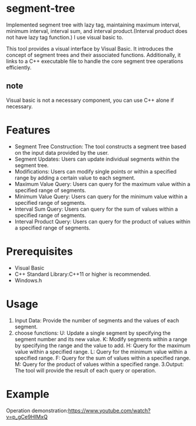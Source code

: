# segment-tree
Implemented segment tree with lazy tag, maintaining maximum interval, minimum interval, interval sum, and interval product.(Interval product does not have lazy tag function.)
I use visual basic to.

This tool provides a visual interface by Visual Basic. It introduces the concept of segment trees and their associated functions. Additionally, it links to a C++ executable file to handle the core segment tree operations efficiently.

## note
Visual basic is not a necessary component, you can use C++ alone if necessary.

# Features
- Segment Tree Construction: The tool constructs a segment tree based on the input data provided by the user.
- Segment Updates: Users can update individual segments within the segment tree.
- Modifications: Users can modify single points or within a specified range by adding a certain value to each segment.
- Maximum Value Query: Users can query for the maximum value within a specified range of segments.
- Minimum Value Query: Users can query for the minimum value within a specified range of segments.
- Interval Sum Query: Users can query for the sum of values within a specified range of segments.
- Interval Product Query: Users can query for the product of values within a specified range of segments.

# Prerequisites
- Visual Basic
- C++ Standard Library:C++11 or higher is recommended.
- Windows.h
  
# Usage
1. Input Data: Provide the number of segments and the values of each segment.
2. choose functions:
  U: Update a single segment by specifying the segment number and its new value.
  K: Modify segments within a range by specifying the range and the value to add.
  H: Query for the maximum value within a specified range.
  L: Query for the minimum value within a specified range.
  F: Query for the sum of values within a specified range.
  M: Query for the product of values within a specified range.
3.Output: The tool will provide the result of each query or operation.

# Example
Operation demonstration:https://www.youtube.com/watch?v=p_gCe9HIMxQ
